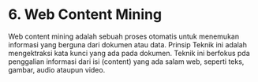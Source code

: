 # 6.	Web Content Mining 
Web content mining adalah sebuah proses otomatis untuk menemukan informasi yang berguna dari dokumen atau data. Prinsip Teknik ini  adalah mengektraksi kata kunci yang ada pada dokumen. Teknik ini berfokus pda penggalian informasi dari isi (content) yang ada salam web, seperti teks, gambar, audio ataupun video. 